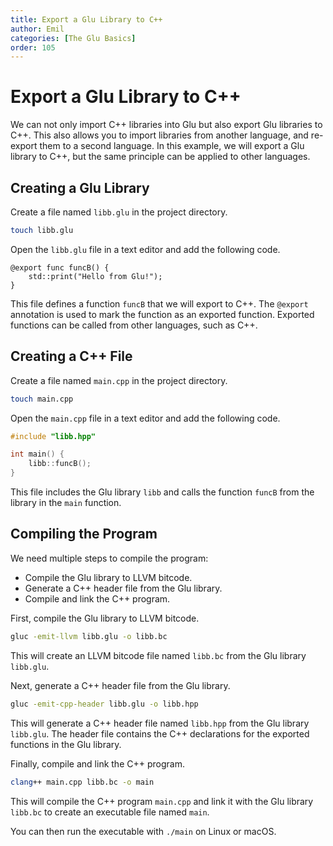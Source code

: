 ```yaml
---
title: Export a Glu Library to C++
author: Emil
categories: [The Glu Basics]
order: 105
---
```


# Export a Glu Library to C++

We can not only import C++ libraries into Glu but also export Glu libraries to C++. This also allows you to import libraries from another language, and re-export them to a second language. In this example, we will export a Glu library to C++, but the same principle can be applied to other languages.

## Creating a Glu Library

Create a file named `libb.glu` in the project directory.

```bash
touch libb.glu
```

Open the `libb.glu` file in a text editor and add the following code.

```glu
@export func funcB() {
    std::print("Hello from Glu!");
}
```

This file defines a function `funcB` that we will export to C++. The `@export` annotation is used to mark the function as an exported function. Exported functions can be called from other languages, such as C++.

## Creating a C++ File

Create a file named `main.cpp` in the project directory.

```bash
touch main.cpp
```

Open the `main.cpp` file in a text editor and add the following code.

```cpp
#include "libb.hpp"

int main() {
    libb::funcB();
}
```

This file includes the Glu library `libb` and calls the function `funcB` from the library in the `main` function.

## Compiling the Program

We need multiple steps to compile the program:
 - Compile the Glu library to LLVM bitcode.
 - Generate a C++ header file from the Glu library.
 - Compile and link the C++ program.

First, compile the Glu library to LLVM bitcode.

```bash
gluc -emit-llvm libb.glu -o libb.bc
```

This will create an LLVM bitcode file named `libb.bc` from the Glu library `libb.glu`.

Next, generate a C++ header file from the Glu library.

```bash
gluc -emit-cpp-header libb.glu -o libb.hpp
```

This will generate a C++ header file named `libb.hpp` from the Glu library `libb.glu`. The header file contains the C++ declarations for the exported functions in the Glu library.

Finally, compile and link the C++ program.

```bash
clang++ main.cpp libb.bc -o main
```

This will compile the C++ program `main.cpp` and link it with the Glu library `libb.bc` to create an executable file named `main`.

You can then run the executable with `./main` on Linux or macOS.

